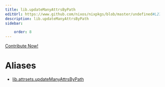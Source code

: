 ```yaml
---
title: lib.updateManyAttrsByPath
editUrl: https://www.github.com/nixos/nixpkgs/blob/master/undefined#L276C6
description: lib.updateManyAttrsByPath
sidebar:

    order: 8
---
```


<a href="https://www.github.com/nixos/nixpkgs/blob/master/undefined#L276C6">Contribute Now!</a>


# Aliases

- [lib.attrsets.updateManyAttrsByPath](/nix-doc-comments/reference/lib/attrsets/lib-attrsets-updatemanyattrsbypath)


